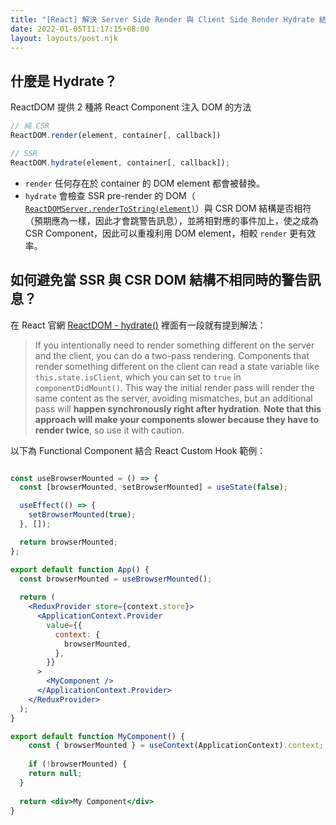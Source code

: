```yaml
---
title: "[React] 解決 Server Side Render 與 Client Side Render Hydrate 結果不一致警告訊息"
date: 2022-01-05T11:17:15+08:00
layout: layouts/post.njk
---
```


## 什麼是 Hydrate？

ReactDOM 提供 2 種將 React Component 注入 DOM 的方法

```jsx
// 純 CSR
ReactDOM.render(element, container[, callback])

// SSR
ReactDOM.hydrate(element, container[, callback]);
```

- `render` 任何存在於 container 的 DOM element 都會被替換。
- `hydrate` 會檢查 SSR pre-render 的 DOM（ [`ReactDOMServer.renderToString(element)`](https://reactjs.org/docs/react-dom-server.html)）與 CSR DOM 結構是否相符（預期應為一樣，因此才會跳警告訊息），並將相對應的事件加上，使之成為 CSR Component，因此可以重複利用 DOM element，相較 `render` 更有效率。

## 如何避免當 SSR 與 CSR DOM 結構不相同時的警告訊息？

在 React 官網 [ReactDOM - hydrate()](https://reactjs.org/docs/react-dom.html#hydrate) 裡面有一段就有提到解法：

> If you intentionally need to render something different on the server and the client, you can do a two-pass rendering. Components that render something different on the client can read a state variable like `this.state.isClient`, which you can set to `true` in `componentDidMount()`. This way the initial render pass will render the same content as the server, avoiding mismatches, but an additional pass will **happen synchronously right after hydration**. **Note that this approach will make your components slower because they have to render twice**, so use it with caution.

以下為 Functional Component 結合 React Custom Hook 範例：

```jsx

const useBrowserMounted = () => {
  const [browserMounted, setBrowserMounted] = useState(false);

  useEffect(() => {
    setBrowserMounted(true);
  }, []);

  return browserMounted;
};
```

```jsx
export default function App() {
  const browserMounted = useBrowserMounted();
  
  return (
    <ReduxProvider store={context.store}>
      <ApplicationContext.Provider
        value={{
          context: {
            browserMounted,
          },
        }}
      >
        <MyComponent />
      </ApplicationContext.Provider>
    </ReduxProvider>
  );
}

```

```jsx
export default function MyComponent() {
	const { browserMounted } = useContext(ApplicationContext).context;
  
	if (!browserMounted) {
    return null;
  }
  
  return <div>My Component</div>
}
```


